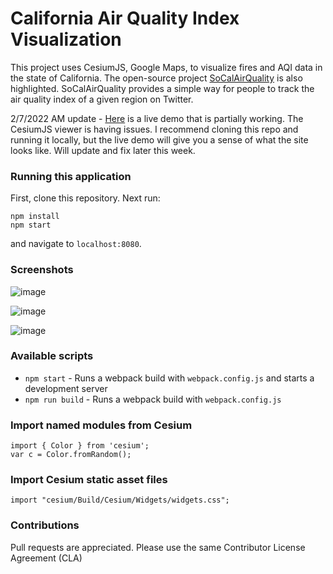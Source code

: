 # California Air Quality Index Visualization

This project uses CesiumJS, Google Maps, to visualize fires and AQI data in the state of California. The open-source project [SoCalAirQuality](https://github.com/ian-r-rose/SoCalAirQuality) is also highlighted. SoCalAirQuality provides a simple way for people to track the air quality index of a given region on Twitter.

2/7/2022 AM update - [Here](https://srothst1.github.io/dist/index.html) is a live demo that is partially working. The CesiumJS viewer is having issues. I recommend cloning this repo and running it locally, but the live demo will give you a sense of what the site looks like. Will update and fix later this week.

### Running this application

First, clone this repository. Next run:
```
npm install
npm start
```

and navigate to `localhost:8080`.

### Screenshots

![image](https://user-images.githubusercontent.com/39531367/133108520-1a90e288-e285-48e8-8d73-ed7e09ada6b5.png)

![image](https://user-images.githubusercontent.com/39531367/132901053-711ae4e8-3814-4018-80dd-b9b0535174b6.png)

![image](https://user-images.githubusercontent.com/39531367/133159194-103c6a04-6c52-419f-b649-1f5725bc3272.png)

### Available scripts

* `npm start` - Runs a webpack build with `webpack.config.js` and starts a development server
* `npm run build` - Runs a webpack build with `webpack.config.js` 

### Import named modules from Cesium

```
import { Color } from 'cesium';
var c = Color.fromRandom();
```

### Import Cesium static asset files

```
import "cesium/Build/Cesium/Widgets/widgets.css";
```

### Contributions

Pull requests are appreciated. Please use the same Contributor License Agreement (CLA)
